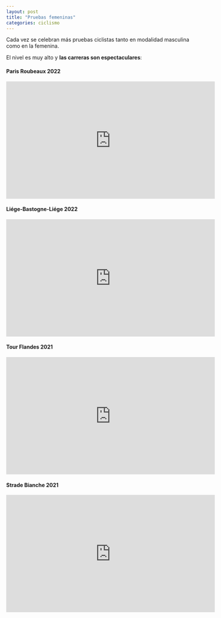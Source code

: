 ```yaml
---
layout: post
title: "Pruebas femeninas"
categories: ciclismo
---
```


Cada vez se celebran más pruebas ciclistas tanto en modalidad masculina como en la femenina.

El nivel es muy alto y **las carreras son espectaculares**:

#### Paris Roubeaux 2022

<iframe width="560" height="315" src="https://www.youtube.com/embed/WErdDGErLZI" title="YouTube video player" frameborder="0" allow="accelerometer; autoplay; clipboard-write; encrypted-media; gyroscope; picture-in-picture" allowfullscreen></iframe>
        
#### Liége-Bastogne-Liége 2022

<iframe width="560" height="315" src="https://www.youtube.com/embed/7PgjeqS9Oi8" title="YouTube video player" frameborder="0" allow="accelerometer; autoplay; clipboard-write; encrypted-media; gyroscope; picture-in-picture" allowfullscreen></iframe>
        
#### Tour Flandes 2021

<iframe width="560" height="315" src="https://www.youtube.com/embed/oHn4uuC5ZMo" title="YouTube video player" frameborder="0" allow="accelerometer; autoplay; clipboard-write; encrypted-media; gyroscope; picture-in-picture" allowfullscreen></iframe>

#### Strade Bianche 2021

<iframe width="560" height="315" src="https://www.youtube.com/embed/WErdDGErLZI" title="YouTube video player" frameborder="0" allow="accelerometer; autoplay; clipboard-write; encrypted-media; gyroscope; picture-in-picture" allowfullscreen></iframe>
